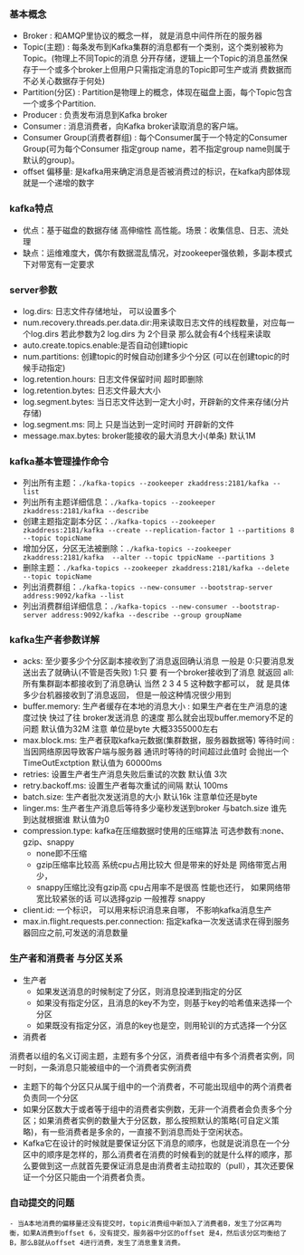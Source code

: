 ### 基本概念
- Broker : 和AMQP里协议的概念一样， 就是消息中间件所在的服务器
- Topic(主题) : 每条发布到Kafka集群的消息都有一个类别，这个类别被称为Topic。(物理上不同Topic的消息 分开存储，逻辑上一个Topic的消息虽然保存于一个或多个broker上但用户只需指定消息的Topic即可生产或消 费数据而不必关心数据存于何处)
- Partition(分区) : Partition是物理上的概念，体现在磁盘上面，每个Topic包含一个或多个Partition.
- Producer : 负责发布消息到Kafka broker
- Consumer : 消息消费者，向Kafka broker读取消息的客户端。
- Consumer Group(消费者群组) : 每个Consumer属于一个特定的Consumer Group(可为每个Consumer 指定group name，若不指定group name则属于默认的group)。
- offset 偏移量: 是kafka用来确定消息是否被消费过的标识，在kafka内部体现就是一个递增的数字

### kafka特点
- 优点：基于磁盘的数据存储 高伸缩性 高性能。场景：收集信息、日志、流处理
- 缺点：运维难度大，偶尔有数据混乱情况，对zookeeper强依赖，多副本模式下对带宽有一定要求


### server参数
- log.dirs: 日志文件存储地址， 可以设置多个
- num.recovery.threads.per.data.dir:用来读取日志文件的线程数量，对应每一个log.dirs 若此参数为2 log.dirs 为 2个目录 那么就会有4个线程来读取
- auto.create.topics.enable:是否自动创建tiopic
- num.partitions: 创建topic的时候自动创建多少个分区 (可以在创建topic的时候手动指定) 
- log.retention.hours: 日志文件保留时间 超时即删除
- log.retention.bytes: 日志文件最大大小
- log.segment.bytes: 当日志文件达到一定大小时，开辟新的文件来存储(分片存储) 
- log.segment.ms: 同上 只是当达到一定时间时 开辟新的文件
- message.max.bytes: broker能接收的最大消息大小(单条) 默认1M

### kafka基本管理操作命令
- 列出所有主题：`./kafka-topics --zookeeper zkaddress:2181/kafka --list`
- 列出所有主题详细信息：`./kafka-topics --zookeeper zkaddress:2181/kafka --describe`
- 创建主题指定副本分区：`./kafka-topics --zookeeper zkaddress:2181/kafka --create --replication-factor 1 --partitions 8 --topic topicName`
- 增加分区，分区无法被删除：`./kafka-topics --zookeeper zkaddress:2181/kafka  --alter --topic tppicName --partitions 3`
- 删除主题：`./kafka-topics --zookeeper zkaddress:2181/kafka --delete --topic topicName`
- 列出消费群组：`./kafka-topics --new-consumer --bootstrap-server address:9092/kafka --list`
- 列出消费群组详细信息：`./kafka-topics --new-consumer --bootstrap-server address:9092/kafka --describe --group groupName`

### kafka生产者参数详解
- acks: 至少要多少个分区副本接收到了消息返回确认消息 一般是 0:只要消息发送出去了就确认(不管是否失败) 1:只 要 有一个broker接收到了消息 就返回 all: 所有集群副本都接收到了消息确认 当然 2 3 4 5 这种数字都可以， 就 是具体多少台机器接收到了消息返回， 但是一般这种情况很少用到
- buffer.memory: 生产者缓存在本地的消息大小 : 如果生产者在生产消息的速度过快 快过了往 broker发送消息 的速度 那么就会出现buffer.memory不足的问题 默认值为32M 注意 单位是byte 大概3355000左右
- max.block.ms: 生产者获取kafka元数据(集群数据，服务器数据等) 等待时间 : 当因网络原因导致客户端与服务器 通讯时等待的时间超过此值时 会抛出一个TimeOutExctption 默认值为 60000ms
- retries: 设置生产者生产消息失败后重试的次数 默认值 3次
- retry.backoff.ms: 设置生产者每次重试的间隔 默认 100ms
- batch.size: 生产者批次发送消息的大小 默认16k 注意单位还是byte
- linger.ms: 生产者生产消息后等待多少毫秒发送到broker 与batch.size 谁先到达就根据谁 默认值为0
- compression.type: kafka在压缩数据时使用的压缩算法 可选参数有:none、gzip、snappy 
    - none即不压缩 
    - gzip压缩率比较高 系统cpu占用比较大 但是带来的好处是 网络带宽占用少，     
    - snappy压缩比没有gzip高 cpu占用率不是很高 性能也还行， 如果网络带宽比较紧张的话 可以选择gzip 一般推荐 snappy
- client.id: 一个标识， 可以用来标识消息来自哪， 不影响kafka消息生产
- max.in.flight.requests.per.connection: 指定kafka一次发送请求在得到服务器回应之前,可发送的消息数量

### 生产者和消费者  与分区关系
- 生产者
    - 如果发送消息的时候制定了分区，则消息投递到指定的分区
    - 如果没有指定分区，且消息的key不为空，则基于key的哈希值来选择一个分区
    - 如果既没有指定分区，消息的key也是空，则用轮训的方式选择一个分区
- 消费者
 
 消费者以组的名义订阅主题，主题有多个分区，消费者组中有多个消费者实例，同一时刻，一条消息只能被组中的一个消费者实例消费
 - 主题下的每个分区只从属于组中的一个消费者，不可能出现组中的两个消费者负责同一个分区
 - 如果分区数大于或者等于组中的消费者实例数，无非一个消费者会负责多个分区；如果消费者实例的数量大于分区数，那么按照默认的策略(可自定义策略)，有一些消费者是多余的，一直接不到消息而处于空闲状态。
 - Kafka它在设计的时候就是要保证分区下消息的顺序，也就是说消息在一个分区中的顺序是怎样的，那么消费者在消费的时候看到的就是什么样的顺序，那么要做到这一点就首先要保证消息是由消费者主动拉取的（pull），其次还要保证一个分区只能由一个消费者负责。

### 自动提交的问题
    - 当A本地消费的偏移量还没有提交时，topic消费组中新加入了消费者B，发生了分区再均衡，如果A消费到offset 6，没有提交，服务器中分区的offset 是4，然后该分区均衡给了B，那么B就从offset 4进行消费，发生了消息重复消费。




